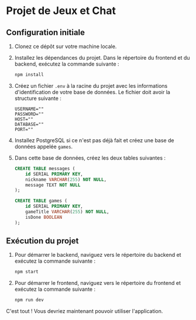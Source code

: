 # Projet de Jeux et Chat

## Configuration initiale

1. Clonez ce dépôt sur votre machine locale.

2. Installez les dépendances du projet. Dans le répertoire du frontend et du backend, exécutez la commande suivante :

    ```bash
    npm install
    ```

3. Créez un fichier `.env` à la racine du projet avec les informations d'identification de votre base de données. Le fichier doit avoir la structure suivante :

    ```env
    USERNAME=""
    PASSWORD=""
    HOST=""
    DATABASE=""
    PORT=""
    ```

4. Installez PostgreSQL si ce n'est pas déjà fait et créez une base de données appelée `games`.

5. Dans cette base de données, créez les deux tables suivantes :

    ```sql
    CREATE TABLE messages (
        id SERIAL PRIMARY KEY,
        nickname VARCHAR(255) NOT NULL,
        message TEXT NOT NULL
    );

    CREATE TABLE games (
        id SERIAL PRIMARY KEY,
        gameTitle VARCHAR(255) NOT NULL,
        isDone BOOLEAN
    );
    ```

## Exécution du projet

1. Pour démarrer le backend, naviguez vers le répertoire du backend et exécutez la commande suivante :

    ```bash
    npm start
    ```

2. Pour démarrer le frontend, naviguez vers le répertoire du frontend et exécutez la commande suivante :

    ```bash
    npm run dev
    ```

C'est tout ! Vous devriez maintenant pouvoir utiliser l'application.
